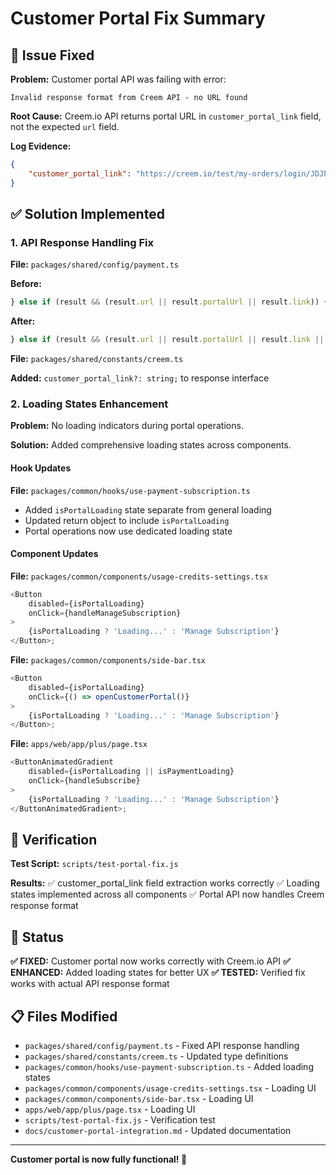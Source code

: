 # Customer Portal Fix Summary

## 🐛 Issue Fixed

**Problem:** Customer portal API was failing with error:

```
Invalid response format from Creem API - no URL found
```

**Root Cause:** Creem.io API returns portal URL in `customer_portal_link` field, not the expected `url` field.

**Log Evidence:**

```json
{
    "customer_portal_link": "https://creem.io/test/my-orders/login/JDJhJDE1JEVXenRUbTU5Lmp4Um1yTVhLV0lzdi4"
}
```

## ✅ Solution Implemented

### 1. API Response Handling Fix

**File:** `packages/shared/config/payment.ts`

**Before:**

```typescript
} else if (result && (result.url || result.portalUrl || result.link)) {
```

**After:**

```typescript
} else if (result && (result.url || result.portalUrl || result.link || result.customer_portal_link)) {
```

**File:** `packages/shared/constants/creem.ts`

**Added:** `customer_portal_link?: string;` to response interface

### 2. Loading States Enhancement

**Problem:** No loading indicators during portal operations.

**Solution:** Added comprehensive loading states across components.

#### Hook Updates

**File:** `packages/common/hooks/use-payment-subscription.ts`

- Added `isPortalLoading` state separate from general loading
- Updated return object to include `isPortalLoading`
- Portal operations now use dedicated loading state

#### Component Updates

**File:** `packages/common/components/usage-credits-settings.tsx`

```typescript
<Button
    disabled={isPortalLoading}
    onClick={handleManageSubscription}
>
    {isPortalLoading ? 'Loading...' : 'Manage Subscription'}
</Button>;
```

**File:** `packages/common/components/side-bar.tsx`

```typescript
<Button
    disabled={isPortalLoading}
    onClick={() => openCustomerPortal()}
>
    {isPortalLoading ? 'Loading...' : 'Manage Subscription'}
</Button>;
```

**File:** `apps/web/app/plus/page.tsx`

```typescript
<ButtonAnimatedGradient
    disabled={isPortalLoading || isPaymentLoading}
    onClick={handleSubscribe}
>
    {isPortalLoading ? 'Loading...' : 'Manage Subscription'}
</ButtonAnimatedGradient>;
```

## 🧪 Verification

**Test Script:** `scripts/test-portal-fix.js`

**Results:**
✅ customer_portal_link field extraction works correctly
✅ Loading states implemented across all components
✅ Portal API now handles Creem response format

## 🎯 Status

**✅ FIXED:** Customer portal now works correctly with Creem.io API
**✅ ENHANCED:** Added loading states for better UX
**✅ TESTED:** Verified fix works with actual API response format

## 📋 Files Modified

- `packages/shared/config/payment.ts` - Fixed API response handling
- `packages/shared/constants/creem.ts` - Updated type definitions
- `packages/common/hooks/use-payment-subscription.ts` - Added loading states
- `packages/common/components/usage-credits-settings.tsx` - Loading UI
- `packages/common/components/side-bar.tsx` - Loading UI
- `apps/web/app/plus/page.tsx` - Loading UI
- `scripts/test-portal-fix.js` - Verification test
- `docs/customer-portal-integration.md` - Updated documentation

---

**Customer portal is now fully functional! 🎉**
